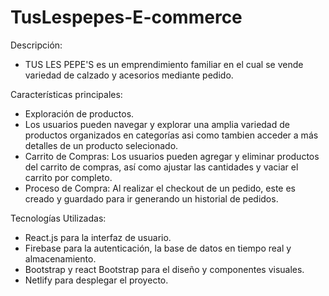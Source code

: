 # TusLespepes-E-commerce

Descripción:

* TUS LES PEPE'S es un emprendimiento familiar en el cual se vende variedad de calzado y acesorios mediante pedido.

Características principales:

* Exploración de productos.
* Los usuarios pueden navegar y explorar una amplia variedad de productos organizados en categorías asi como tambien acceder a más detalles de un producto selecionado.
* Carrito de Compras: Los usuarios pueden agregar y eliminar productos del carrito de compras, así como ajustar las cantidades y vaciar el carrito por completo.
* Proceso de Compra: Al realizar el checkout de un pedido, este es creado y guardado para ir generando un historial de pedidos.

Tecnologías Utilizadas:

* React.js para la interfaz de usuario.
* Firebase para la autenticación, la base de datos en tiempo real y almacenamiento.
* Bootstrap y react Bootstrap para el diseño y componentes visuales.
* Netlify para desplegar el proyecto.
